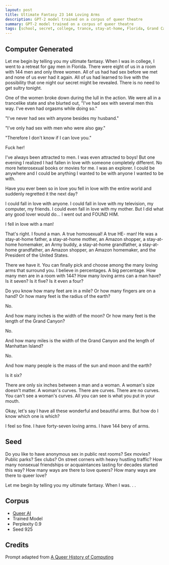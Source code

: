 ```yaml
---
layout: post
title: Ultimate Fantasy 23 144 Loving Arms
description: GPT-2 model trained on a corpus of queer theatre
summary: GPT-2 model trained on a corpus of queer theatre
tags: [school, secret, college, trance, stay-at-home, Florida, Grand Canyon, Manhattan Island, Amazon, sun, moon, earth, gay, queer, GPT-2, RunwayML]
---
```


## Computer Generated

Let me begin by telling you my ultimate fantasy. When I was in college, I went to a retreat for gay men in Florida. There were eight of us in a room with 144 men and only three women. All of us had had sex before we met and none of us ever had it again. All of us had learned to live with the possibility that one night our secret might be revealed. There is no need to get sultry tonight.

One of the women broke down during the lull in the action. We were all in a trancelike state and she blurted out, "I've had sex with several men this way. I've even had orgasms while doing so."

"I've never had sex with anyone besides my husband."

"I've only had sex with men who were also gay."

"Therefore I don't know if I can love you."

Fuck her!

I've always been attracted to men. I was even attracted to boys! But one evening I realized I had fallen in love with someone completely different. No more heterosexual books or movies for me. I was an explorer. I could be anywhere and I could be anything I wanted to be with anyone I wanted to be with.

Have you ever been so in love you fell in love with the entire world and suddenly regretted it the next day?

I could fall in love with anyone. I could fall in love with my television, my computer, my friends. I could even fall in love with my mother. But I did what any good lover would do... I went out and FOUND HIM.

I fell in love with a man!

That's right. I found a man. A true homosexual! A true HE- man! He was a stay-at-home father, a stay-at-home mother, an Amazon shopper, a stay-at-home homemaker, an Army buddy, a stay-at-home grandfather, a stay-at-home grandfather, an Amazon shopper, an Amazon homemaker, and the President of the United States.

There we have it. You can finally pick and choose among the many loving arms that surround you. I believe in percentages. A big percentage. How many men are in a room with 144? How many loving arms can a man have? Is it seven? Is it five? Is it even a four?

Do you know how many feet are in a mile? Or how many fingers are on a hand? Or how many feet is the radius of the earth?

No.

And how many inches is the width of the moon? Or how many feet is the length of the Grand Canyon?

No.

And how many miles is the width of the Grand Canyon and the length of Manhattan Island?

No.

And how many people is the mass of the sun and moon and the earth?

Is it six?

There are only six inches between a man and a woman. A woman's size doesn't matter. A woman's curves. There are curves. There are no curves. You can't see a woman's curves. All you can see is what you put in your mouth.

Okay, let's say I have all these wonderful and beautiful arms. But how do I know which one is which?

I feel so fine. I have forty-seven loving arms. I have 144 bevy of arms.

## Seed

Do you like to have anonymous sex in public rest rooms? Sex movies? Public parks? Sex clubs? On street corners with heavy hustling traffic? How many nonsexual friendships or acquaintances lasting for decades started this way? How many ways are there to love queers? How many ways are there to queer love?

Let me begin by telling you my ultimate fantasy. When I was. . .

## Corpus

- [Queer AI](/queerai)
- Trained Model
- Perplexity 0.9
- Seed 925

## Credits

Prompt adapted from [A Queer History of Computing](https://rhizome.org/editorial/2013/feb/19/queer-computing-1/)
